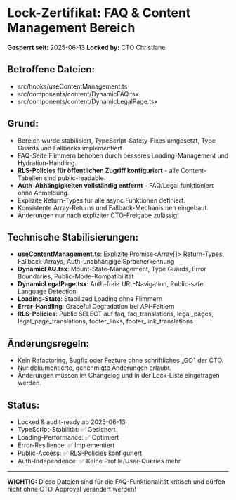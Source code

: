 
# Lock-Zertifikat: FAQ & Content Management Bereich

**Gesperrt seit:** 2025-06-13
**Locked by:** CTO Christiane

## Betroffene Dateien:
- src/hooks/useContentManagement.ts
- src/components/content/DynamicFAQ.tsx
- src/components/content/DynamicLegalPage.tsx

## Grund:
- Bereich wurde stabilisiert, TypeScript-Safety-Fixes umgesetzt, Type Guards und Fallbacks implementiert.
- FAQ-Seite Flimmern behoben durch besseres Loading-Management und Hydration-Handling.
- **RLS-Policies für öffentlichen Zugriff konfiguriert** - alle Content-Tabellen sind public-readable.
- **Auth-Abhängigkeiten vollständig entfernt** - FAQ/Legal funktioniert ohne Anmeldung.
- Explizite Return-Types für alle async Funktionen definiert.
- Konsistente Array-Returns und Fallback-Mechanismen eingebaut.
- Änderungen nur nach expliziter CTO-Freigabe zulässig!

## Technische Stabilisierungen:
- **useContentManagement.ts**: Explizite Promise<Array[]> Return-Types, Fallback-Arrays, Auth-unabhängige Spracherkennung
- **DynamicFAQ.tsx**: Mount-State-Management, Type Guards, Error Boundaries, Public-Mode-Kompatibilität
- **DynamicLegalPage.tsx**: Auth-freie URL-Navigation, Public-safe Language Detection
- **Loading-State**: Stabilized Loading ohne Flimmern
- **Error-Handling**: Graceful Degradation bei API-Fehlern
- **RLS-Policies**: Public SELECT auf faq, faq_translations, legal_pages, legal_page_translations, footer_links, footer_link_translations

## Änderungsregeln:
- Kein Refactoring, Bugfix oder Feature ohne schriftliches „GO" der CTO.
- Nur dokumentierte, genehmigte Änderungen erlaubt.
- Änderungen müssen im Changelog und in der Lock-Liste eingetragen werden.

## Status:
- Locked & audit-ready ab 2025-06-13
- TypeScript-Stabilität: ✅ Gesichert
- Loading-Performance: ✅ Optimiert
- Error-Resilience: ✅ Implementiert
- Public-Access: ✅ RLS-Policies konfiguriert
- Auth-Independence: ✅ Keine Profile/User-Queries mehr

---
**WICHTIG:** Diese Dateien sind für die FAQ-Funktionalität kritisch und dürfen nicht ohne CTO-Approval verändert werden!


